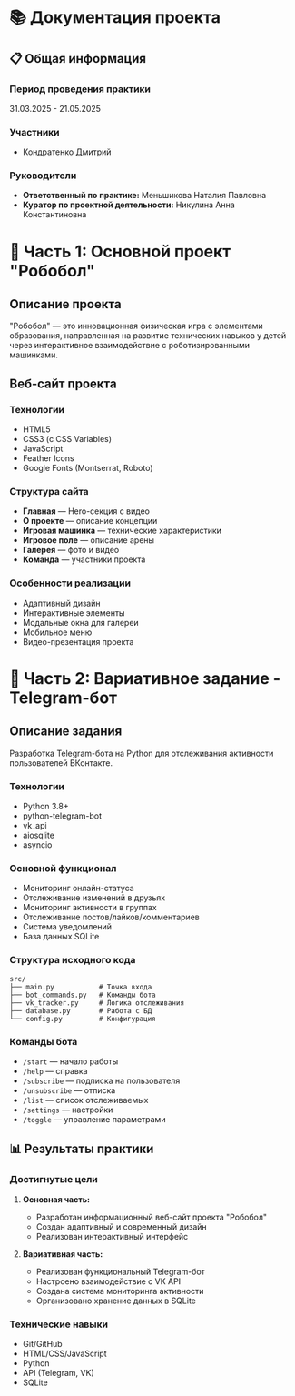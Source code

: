 # 📚 Документация проекта

## 📋 Общая информация

### Период проведения практики
31.03.2025 - 21.05.2025

### Участники
- Кондратенко Дмитрий

### Руководители
- **Ответственный по практике:** Меньшикова Наталия Павловна
- **Куратор по проектной деятельности:** Никулина Анна Константиновна

# 🎯 Часть 1: Основной проект "Робобол"

## Описание проекта
"Робобол" — это инновационная физическая игра с элементами образования, направленная на развитие технических навыков у детей через интерактивное взаимодействие с роботизированными машинками.

## Веб-сайт проекта

### Технологии
- HTML5
- CSS3 (с CSS Variables)
- JavaScript
- Feather Icons
- Google Fonts (Montserrat, Roboto)

### Структура сайта
- **Главная** — Hero-секция с видео
- **О проекте** — описание концепции
- **Игровая машинка** — технические характеристики
- **Игровое поле** — описание арены
- **Галерея** — фото и видео
- **Команда** — участники проекта

### Особенности реализации
- Адаптивный дизайн
- Интерактивные элементы
- Модальные окна для галереи
- Мобильное меню
- Видео-презентация проекта

# 🤖 Часть 2: Вариативное задание - Telegram-бот

## Описание задания
Разработка Telegram-бота на Python для отслеживания активности пользователей ВКонтакте.

### Технологии
- Python 3.8+
- python-telegram-bot
- vk_api
- aiosqlite
- asyncio

### Основной функционал
- Мониторинг онлайн-статуса
- Отслеживание изменений в друзьях
- Мониторинг активности в группах
- Отслеживание постов/лайков/комментариев
- Система уведомлений
- База данных SQLite

### Структура исходного кода
```
src/
├── main.py           # Точка входа
├── bot_commands.py   # Команды бота
├── vk_tracker.py     # Логика отслеживания
├── database.py       # Работа с БД
└── config.py         # Конфигурация
```

### Команды бота
- `/start` — начало работы
- `/help` — справка
- `/subscribe` — подписка на пользователя
- `/unsubscribe` — отписка
- `/list` — список отслеживаемых
- `/settings` — настройки
- `/toggle` — управление параметрами

## 📊 Результаты практики

### Достигнутые цели
1. **Основная часть:**
   - Разработан информационный веб-сайт проекта "Робобол"
   - Создан адаптивный и современный дизайн
   - Реализован интерактивный интерфейс

2. **Вариативная часть:**
   - Реализован функциональный Telegram-бот
   - Настроено взаимодействие с VK API
   - Создана система мониторинга активности
   - Организовано хранение данных в SQLite

### Технические навыки
- Git/GitHub
- HTML/CSS/JavaScript
- Python
- API (Telegram, VK)
- SQLite
